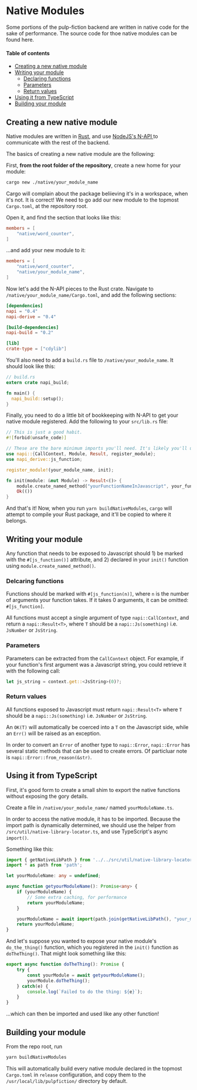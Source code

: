 # Native Modules 

Some portions of the pulp-fiction backend are written in native code for the sake of performance. The source code for thoe native modules can be found here.

#### Table of contents
* [Creating a new native module](#creating-a-new-native-module)  
* [Writing your module](#writing-your-module)  
  * [Declaring functions](#declaring-functions)  
  * [Parameters](#parameters)
  * [Return values](#return-values)
* [Using it from TypeScript](#using-it-from-typescript)
* [Building your module](#building-your-module)

## Creating a new native module

Native modules are written in [Rust](https://www.rust-lang.org/), and use [NodeJS's N-API ](https://nodejs.org/api/n-api.html) to communicate with the rest of the backend.

The basics of creating a new native module are the following:

First, **from the root folder of the repository**, create a new home for your module:
```bash
cargo new ./native/your_module_name
```

Cargo will complain about the package beliieving it's in a workspace, when it's not. It is correct! We need to go add our new module to the topmost `Cargo.toml`, at the repository root. 

Open it, and find the section that looks like this:
```toml
members = [
    "native/word_counter",
]
```
...and add your new module to it:
```toml
members = [
    "native/word_counter",
    "native/your_module_name",
]
```

Now let's add the N-API pieces to the Rust crate. Navigate to `/native/your_module_name/Cargo.toml`, and add the following sections:
```toml
[dependencies]
napi = "0.4"
napi-derive = "0.4"

[build-dependencies]
napi-build = "0.2"

[lib]
crate-type = ["cdylib"]
```
You'll also need to add a `build.rs` file to `/native/your_module_name`. It should look like this:

```rust
// build.rs
extern crate napi_build;

fn main() {
  napi_build::setup();
}
```

Finally, you need to do a little bit of bookkeeping with N-API to get your native module registered. Add the following to your `src/lib.rs` file:
```rust
// This is just a good habit.
#![forbid(unsafe_code)]

// These are the bare minimum imports you'll need. It's likely you'll use more.
use napi::{CallContext, Module, Result, register_module};
use napi_derive::js_function;

register_module!(your_module_name, init);

fn init(module: &mut Module) -> Result<()> {
    module.create_named_method("yourFunctionNameInJavascript", your_function_name_in_rust)?;
    Ok(())
}
```

And that's it! Now, when you run `yarn buildNativeModules`, `cargo` will attempt to compile your Rust package, and it'll be copied to where it belongs.

## Writing your module

Any function that needs to be exposed to Javascript should 1) be marked with the `#[js_function()]` attribute, and 2) declared in your `init()` function using `module.create_named_method()`.

### Delcaring functions

Functions should be marked with `#[js_function(n)]`, where `n` is the number of arguments your function takes. If it takes 0 arguments, it can be omitted: `#[js_function]`.

All functions must accept a single argument of type `napi::CallContext`, and return a `napi::Result<T>`, where `T` should be a `napi::Js(something)` i.e. `JsNumber` or `JsString`.

### Parameters

Parameters can be extracted from the `CallContext` object. For example, if your function's first argument was a Javascript string, you could retrieve it with the following call:
```rust
let js_string = context.get::<JsString>(0)?;
```

### Return values

All functions exposed to Javascript must return `napi::Result<T>` where `T` should be a `napi::Js(something)` i.e. `JsNumber` or `JsString`. 

An `OK(T)` will automatically be coerced into a `T` on the Javascript side, while an `Err()` will be raised as an exception.

In order to convert an `Error` of another type to `napi::Error`, `napi::Error` has several static methods that can be used to create errors. Of particluar note is `napi::Error::from_reason(&str)`.

## Using it from TypeScript

First, it's good form to create a small shim to export the native functions without exposing the gory details.

Create a file in `/native/your_module_name/` named `yourModuleName.ts`.

In order to access the native module, it has to be imported. Because the import path is dynamically determined, we should use the helper from `/src/util/native-library-locator.ts`, and use TypeScript's async `import()`. 

Something like this:
```ts
import { getNativeLibPath } from '../../src/util/native-library-locator';
import * as path from 'path';

let yourModuleName: any = undefined;

async function getyourModuleName(): Promise<any> {
    if (yourModuleName) {
        // Some extra caching, for performance
        return yourModuleName;
    }

    yourModuleName = await import(path.join(getNativeLibPath(), "your_module_name.node"));
    return yourModuleName;
}
```

And let's suppose you wanted to expose your native module's `do_the_thing()` function, which you registered in the `init()` function as `doTheThing()`. That might look something like this:

```ts
export async function doTheThing(): Promise {        
    try {        
        const yourModule = await getyourModuleName();
        yourModule.doTheThing();
    } catch(e) {
        console.log(`Failed to do the thing: ${e}`);
    }
}
```

...which can then be imported and used like any other function!

## Building your module

From the repo root, run 

```bash
yarn buildNativeModules
``` 
This will automatically build every native module declared in the topmost `Cargo.toml` in `release` configuration, and copy them to the `/usr/local/lib/pulpfiction/` directory by default.